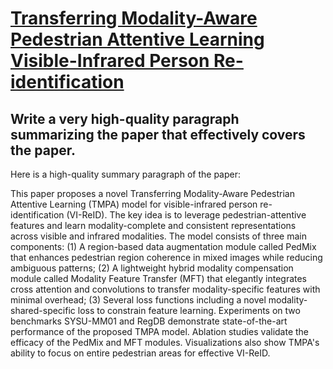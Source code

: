 # [Transferring Modality-Aware Pedestrian Attentive Learning   Visible-Infrared Person Re-identification](https://arxiv.org/abs/2312.07021)

## Write a very high-quality paragraph summarizing the paper that effectively covers the paper.

 Here is a high-quality summary paragraph of the paper:

This paper proposes a novel Transferring Modality-Aware Pedestrian Attentive Learning (TMPA) model for visible-infrared person re-identification (VI-ReID). The key idea is to leverage pedestrian-attentive features and learn modality-complete and consistent representations across visible and infrared modalities. The model consists of three main components: (1) A region-based data augmentation module called PedMix that enhances pedestrian region coherence in mixed images while reducing ambiguous patterns; (2) A lightweight hybrid modality compensation module called Modality Feature Transfer (MFT) that elegantly integrates cross attention and convolutions to transfer modality-specific features with minimal overhead; (3) Several loss functions including a novel modality-shared-specific loss to constrain feature learning. Experiments on two benchmarks SYSU-MM01 and RegDB demonstrate state-of-the-art performance of the proposed TMPA model. Ablation studies validate the efficacy of the PedMix and MFT modules. Visualizations also show TMPA's ability to focus on entire pedestrian areas for effective VI-ReID.
